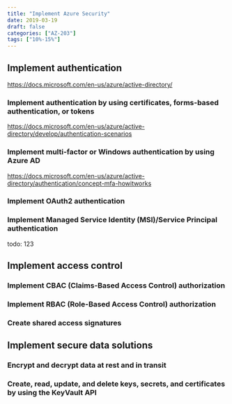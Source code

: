 ```yaml
---
title: "Implement Azure Security"
date: 2019-03-19
draft: false
categories: ["AZ-203"]
tags: ["10%-15%"]
---
```



## Implement authentication

https://docs.microsoft.com/en-us/azure/active-directory/

### Implement authentication by using certificates, forms-based authentication, or tokens
https://docs.microsoft.com/en-us/azure/active-directory/develop/authentication-scenarios 


### Implement multi-factor or Windows authentication by using Azure AD
https://docs.microsoft.com/en-us/azure/active-directory/authentication/concept-mfa-howitworks 

### Implement OAuth2 authentication

### Implement Managed Service Identity (MSI)/Service Principal authentication 

todo: 123

## Implement access control

### Implement CBAC (Claims-Based Access Control) authorization

### Implement RBAC (Role-Based Access Control) authorization

### Create shared access signatures



## Implement secure data solutions

### Encrypt and decrypt data at rest and in transit

### Create, read, update, and delete keys, secrets, and certificates by using the KeyVault API